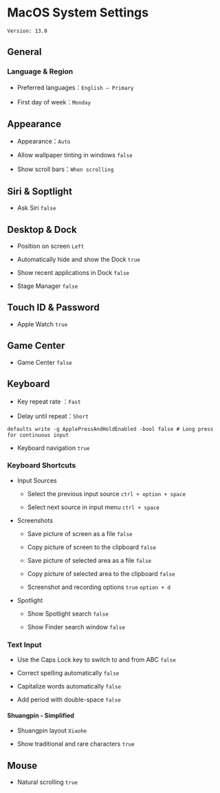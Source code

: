 # MacOS System Settings

`Version: 13.0`

## General

### Language & Region

- Preferred languages：`English – Primary`

- First day of week：`Monday`

## Appearance

- Appearance：`Auto`

- Allow wallpaper tinting in windows `false`

- Show scroll bars：`When scrolling`

## Siri & Soptlight

- Ask Siri `false`

## Desktop & Dock

- Position on screen `Left`

- Automatically hide and show the Dock `true`

- Show recent applications in Dock `false`

- Stage Manager `false`

## Touch ID & Password

- Apple Watch `true`

## Game Center

- Game Center `false`

## Keyboard

- Key repeat rate ：`Fast`

- Delay until repeat：`Short`

```shell
defaults write -g ApplePressAndHoldEnabled -bool false # Long press for continuous input
```

- Keyboard navigation `true`

### Keyboard Shortcuts

- Input Sources

  - Select the previous input source `ctrl + option + space`

  - Select next source in input menu `ctrl + space`

- Screenshots

  - Save picture of screen as a file `false`

  - Copy picture of screen to the clipboard `false`

  - Save picture of selected area as a file `false`

  - Copy picture of selected area to the clipboard `false`

  - Screenshot and recording options `true` `option + d`

- Spotlight

  - Show Spotlight search `false`

  - Show Finder search window `false`

### Text Input

- Use the Caps Lock key to switch to and from ABC `false`

- Correct spelling automatically `false`

- Capitalize words automatically `false`

- Add period with double-space `false`

#### Shuangpin - Simplified

- Shuangpin layout `Xiaohe`

- Show traditional and rare characters `true`

## Mouse

- Natural scrolling `true`
